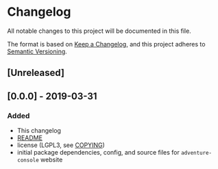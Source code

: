 # Changelog
All notable changes to this project will be documented in this file.

The format is based on [Keep a Changelog](https://keepachangelog.com/en/1.0.0/),
and this project adheres to [Semantic Versioning](https://semver.org/spec/v2.0.0.html).

## [Unreleased]

## [0.0.0] - 2019-03-31
### Added
- This changelog
- [README](./README.md)
- license (LGPL3, see [COPYING](./COPYING))
- initial package dependencies, config, and source files for `adventure-console` website
